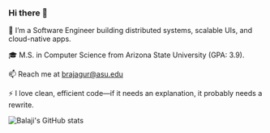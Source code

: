 ### Hi there 👋

<!--
**noobmasterbala/noobmasterbala** is a ✨ _special_ ✨ repository because its `README.md` (this file) appears on your GitHub profile.

Here are some ideas to get you started:
-->
🔭 I’m a Software Engineer building distributed systems, scalable UIs, and cloud-native apps.

🎓 M.S. in Computer Science from Arizona State University (GPA: 3.9).

📫 Reach me at brajagur@asu.edu

⚡ I love clean, efficient code—if it needs an explanation, it probably needs a rewrite.




![Balaji's GitHub stats](https://github-readme-stats.vercel.app/api?username=balarajakumar&count_private=true&show_icons=true&theme=tokyonight)

